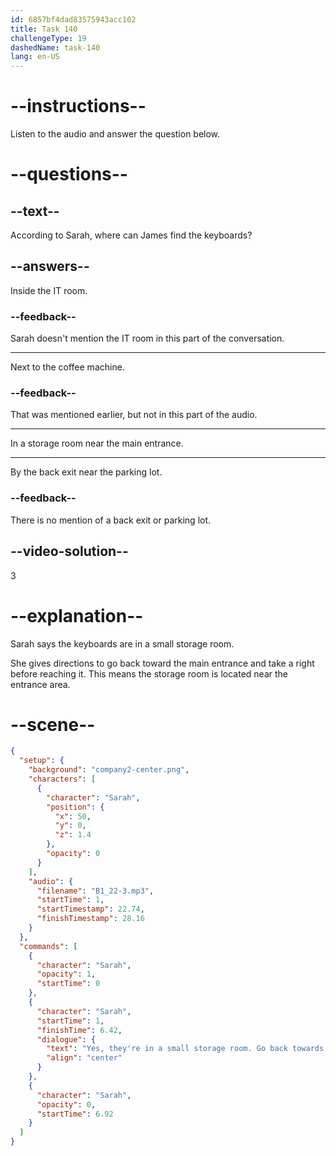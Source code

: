 ```yaml
---
id: 6857bf4dad83575943acc102
title: Task 140
challengeType: 19
dashedName: task-140
lang: en-US
---
```


<!-- (Audio) Sarah: Yes, they're in a small storage room. Go back towards the main entrance, but before you get there, take a right. -->

# --instructions--

Listen to the audio and answer the question below.

# --questions--

## --text--

According to Sarah, where can James find the keyboards?

## --answers--

Inside the IT room.

### --feedback--

Sarah doesn't mention the IT room in this part of the conversation.

---

Next to the coffee machine.

### --feedback--

That was mentioned earlier, but not in this part of the audio.

---

In a storage room near the main entrance.

---

By the back exit near the parking lot.

### --feedback--

There is no mention of a back exit or parking lot.

## --video-solution--

3

# --explanation--

Sarah says the keyboards are in a small storage room.

She gives directions to go back toward the main entrance and take a right before reaching it. This means the storage room is located near the entrance area.

# --scene--

```json
{
  "setup": {
    "background": "company2-center.png",
    "characters": [
      {
        "character": "Sarah",
        "position": {
          "x": 50,
          "y": 0,
          "z": 1.4
        },
        "opacity": 0
      }
    ],
    "audio": {
      "filename": "B1_22-3.mp3",
      "startTime": 1,
      "startTimestamp": 22.74,
      "finishTimestamp": 28.16
    }
  },
  "commands": [
    {
      "character": "Sarah",
      "opacity": 1,
      "startTime": 0
    },
    {
      "character": "Sarah",
      "startTime": 1,
      "finishTime": 6.42,
      "dialogue": {
        "text": "Yes, they're in a small storage room. Go back towards the main entrance, but before you get there, take a right.",
        "align": "center"
      }
    },
    {
      "character": "Sarah",
      "opacity": 0,
      "startTime": 6.92
    }
  ]
}
```
